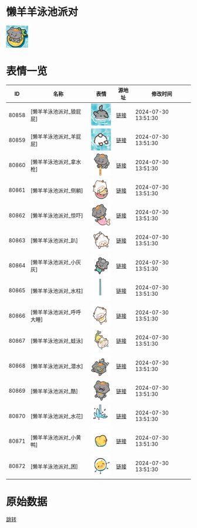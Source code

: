 # 懒羊羊泳池派对

<img src="./cover.png" height="60" alt="cover" />

# 表情一览

|ID|名称|表情|源地址|修改时间|
|----|----|----|----|----|
|80858|[懒羊羊泳池派对_狼屁屁]|<img src="./pic/080858_%5B懒羊羊泳池派对_狼屁屁%5D.png" height="60" alt="狼屁屁"/>|[链接](https://i0.hdslb.com/bfs/garb/0e1161ac6bfd426b3e70098d4fb78ecdd4a87bc5.png)|2024-07-30 13:51:30|
|80859|[懒羊羊泳池派对_羊屁屁]|<img src="./pic/080859_%5B懒羊羊泳池派对_羊屁屁%5D.png" height="60" alt="羊屁屁"/>|[链接](https://i0.hdslb.com/bfs/garb/2e64eebd8cc371aa25defd850a46c5e63eb17f1a.png)|2024-07-30 13:51:30|
|80860|[懒羊羊泳池派对_拿水枪]|<img src="./pic/080860_%5B懒羊羊泳池派对_拿水枪%5D.png" height="60" alt="拿水枪"/>|[链接](https://i0.hdslb.com/bfs/garb/30a7aab824858b5b60a1a02a53609c923b745920.png)|2024-07-30 13:51:30|
|80861|[懒羊羊泳池派对_侧躺]|<img src="./pic/080861_%5B懒羊羊泳池派对_侧躺%5D.png" height="60" alt="侧躺"/>|[链接](https://i0.hdslb.com/bfs/garb/438cda075cea3c7cd9ed7063b2a9eba12130558f.png)|2024-07-30 13:51:30|
|80862|[懒羊羊泳池派对_惊吓]|<img src="./pic/080862_%5B懒羊羊泳池派对_惊吓%5D.png" height="60" alt="惊吓"/>|[链接](https://i0.hdslb.com/bfs/garb/fb9ef415981d97eb1f897fa5ce699401db4e23fc.png)|2024-07-30 13:51:30|
|80863|[懒羊羊泳池派对_趴]|<img src="./pic/080863_%5B懒羊羊泳池派对_趴%5D.png" height="60" alt="趴"/>|[链接](https://i0.hdslb.com/bfs/garb/08d525dfedb635b48c636c85b192cb271670e293.png)|2024-07-30 13:51:30|
|80864|[懒羊羊泳池派对_小灰灰]|<img src="./pic/080864_%5B懒羊羊泳池派对_小灰灰%5D.png" height="60" alt="小灰灰"/>|[链接](https://i0.hdslb.com/bfs/garb/2d43317562e9d25d0a5358c9d6f05ff8459b8df9.png)|2024-07-30 13:51:30|
|80865|[懒羊羊泳池派对_水柱]|<img src="./pic/080865_%5B懒羊羊泳池派对_水柱%5D.png" height="60" alt="水柱"/>|[链接](https://i0.hdslb.com/bfs/garb/70fd11f424622631a1699ea8363470525be1f077.png)|2024-07-30 13:51:30|
|80866|[懒羊羊泳池派对_呼呼大睡]|<img src="./pic/080866_%5B懒羊羊泳池派对_呼呼大睡%5D.png" height="60" alt="呼呼大睡"/>|[链接](https://i0.hdslb.com/bfs/garb/6694859239da74ce09fa60d6eb6eefa9cc2ae15c.png)|2024-07-30 13:51:30|
|80867|[懒羊羊泳池派对_蛙泳]|<img src="./pic/080867_%5B懒羊羊泳池派对_蛙泳%5D.png" height="60" alt="蛙泳"/>|[链接](https://i0.hdslb.com/bfs/garb/c0c627e84acbc94aac28471a365af69f73b1aeaf.png)|2024-07-30 13:51:30|
|80868|[懒羊羊泳池派对_潜水]|<img src="./pic/080868_%5B懒羊羊泳池派对_潜水%5D.png" height="60" alt="潜水"/>|[链接](https://i0.hdslb.com/bfs/garb/57a8eaf4d535cbdce151d7beac560dbbb47388f7.png)|2024-07-30 13:51:30|
|80869|[懒羊羊泳池派对_酷]|<img src="./pic/080869_%5B懒羊羊泳池派对_酷%5D.png" height="60" alt="酷"/>|[链接](https://i0.hdslb.com/bfs/garb/c3eaf5ad46873893c863e99ea8283fbe5edc5e60.png)|2024-07-30 13:51:30|
|80870|[懒羊羊泳池派对_水花]|<img src="./pic/080870_%5B懒羊羊泳池派对_水花%5D.png" height="60" alt="水花"/>|[链接](https://i0.hdslb.com/bfs/garb/ba3ab8de3095431c8e7ad3af25d2c6839b8db3d6.png)|2024-07-30 13:51:30|
|80871|[懒羊羊泳池派对_小黄鸭]|<img src="./pic/080871_%5B懒羊羊泳池派对_小黄鸭%5D.png" height="60" alt="小黄鸭"/>|[链接](https://i0.hdslb.com/bfs/garb/3e6ec4286499ff0dee3551bda606626fb03d46a5.png)|2024-07-30 13:51:30|
|80872|[懒羊羊泳池派对_困]|<img src="./pic/080872_%5B懒羊羊泳池派对_困%5D.png" height="60" alt="困"/>|[链接](https://i0.hdslb.com/bfs/garb/b02f50f45510472d725bc0e35aa724450ef6e578.png)|2024-07-30 13:51:30|

# 原始数据

[跳转](./raw.json)

